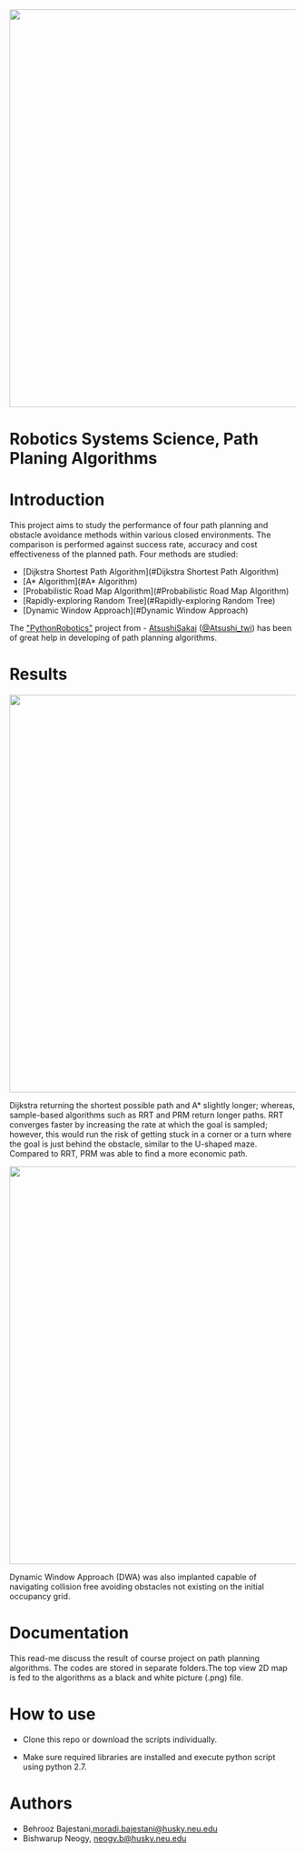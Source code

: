 <img src="Pics/Path Planning Pic.png" align="center" width="700"/>


# Robotics Systems Science, Path Planing Algorithms

# Introduction
This project aims to study the performance of four path planning and obstacle avoidance methods within various closed environments. The comparison is performed against success rate, accuracy and cost effectiveness of the planned path. Four methods are studied:
   * [Dijkstra Shortest Path Algorithm](#Dijkstra Shortest Path Algorithm)
   * [A* Algorithm](#A* Algorithm)
   * [Probabilistic Road Map Algorithm](#Probabilistic Road Map Algorithm)
   * [Rapidly-exploring Random Tree](#Rapidly-exploring Random Tree)
   * [Dynamic Window Approach](#Dynamic Window Approach)

The ["PythonRobotics"](https://github.com/AtsushiSakai/PythonRobotics) project from - [AtsushiSakai](https://github.com/AtsushiSakai/) ([@Atsushi_twi](https://twitter.com/Atsushi_twi)) has been of great help in developing of path planning algorithms.

# Results
<img src="Pics/Final Result.jpg" align="center" width="700"/>

Dijkstra returning the shortest possible path and A* slightly longer; whereas,
sample-based algorithms such as RRT and PRM return longer paths. RRT converges faster by increasing the rate at which the goal is sampled; however, this would
run the risk of getting stuck in a corner or a turn where the goal is just behind the obstacle, similar to the U-shaped maze. Compared to RRT, PRM was able to find a more economic path.

<img src="Pics/Path Planning Pic.png" align="center" width="700"/>

Dynamic Window Approach (DWA) was also implanted capable of navigating collision free avoiding obstacles not existing on the initial occupancy grid.

# Documentation

This read-me discuss the result of course project on path planning algorithms. The codes are stored in separate folders.The top view 2D map is fed to the algorithms as a black and white picture (.png) file.


# How to use

- Clone this repo or download the scripts individually.

- Make sure required libraries are installed and execute python script using python 2.7.


# Authors

- Behrooz Bajestani,moradi.bajestani@husky.neu.edu
- Bishwarup Neogy, neogy.b@husky.neu.edu
